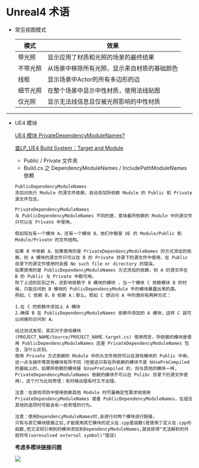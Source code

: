 # Unreal4 术语

* 常见视图模式

  | 模式     | 效果                                         |
  | -------- | -------------------------------------------- |
  | 带光照   | 显示应用了材质和光照的场景的最终结果         |
  | 不带光照 | 从场景中移除所有光照，显示来自材质的基础颜色 |
  | 线框     | 显示场景中Actor的所有多边形的边              |
  | 细节光照 | 在整个场景中显示中性材质，使用法线贴图       |
  | 仅光照   | 显示无法线信息且仅被光照影响的中性材质       |




---



* UE4 模块

  [UE4 模块,PrivateDependencyModuleNames?](https://zhuanlan.zhihu.com/p/107270501)

  [查LP_UE4 Build System：Target and Module](https://imzlp.com/posts/16643/)
  
  * Public / Private 文件夹
  * Build.cs 之 DependencyModuleNames / IncludePathModuleNames 依赖
  
  ``` text
  PublicDependencyModuleNames
  添加对执行 Module 的源文件依赖，自动添加所依赖 Module 的 Public 和 Private 源文件包含。
  
  PrivateDependencyModuleNames
  与 PublicDependencyModuleNames 不同的是，意味着所依赖的 Module 中的源文件只可以在 Private 中使用。
  
  假如现在有一个模块 A，还有一个模块 B，他们中都是 UE 的 Module/Public 和 Module/Private 的文件结构。
  
  如果 B 中依赖 A，如果使用的是 PrivateDependencyModuleNames 的方式添加的依赖，则 A 模块的源文件只可以在 B 的 Private 目录下的源文件中使用，在 Public 目录下的源文件使用时会报 No such file or directory 的错误。
  如果使用的是 PublicDependencyModuleNames 方式添加的依赖，则 A 的源文件在 B 的 Public 与 Private 中都可用。
  除了上述的区别之外，还影响依赖于 B 模块的模块 ，当一个模块 C 依赖模块 B 的时候，只能访问到 B 模块的 PublicDependencyModule 中的模块暴露出来的类。
  例如，C 依赖 B，B 依赖 A；那么，假如 C 想访问 A 中的类则有两种方式：
  
  1.在 C 的依赖中添加上 A 模块
  2.确保 B 在 PublicDependencyModuleNames 依赖中添加的 A 模块，这样 C 就可以间接的访问到 A。
  
  经过测试发现，其实对于游戏模块 (PROJECT_NAME/Source/PROJECT_NAME.target.cs) 使用而言，所依赖的模块是使用 PublicDependencyModuleNames 还是 PrivateDependencyModuleNames 包含，没什么区别。
  使用 Private 方式依赖的 Module 中的头文件依然可以在游戏模块的 Public 中用，这一点与插件等其他模块有所不同（但是这只有在所依赖的模块不是 bUsePreCompiled 的基础上的，如果所依赖的模块是 bUsePreCompiled 的，则与其他的模块一样，PrivateDependencyModuleNames 依赖的模块不可以在 Pulibc 目录下的源文件使用），这个行为比较奇怪：有时候出错有时又不出错。
  
  注意：在游戏项目中使用依赖其他 Module 时尽量确定性需求地使用 PrivateDependencyModuleNames 或者 PublicDependencyModuleNames，在组合其他的选项时可能会有一些奇怪的行为。
  
  注意：使用DependencyModuleNames时,会进行对两个模块进行链接，
  只有与其它模块链接之后,才能使用其它模块的定义在.cpp里函数(若使用了定义在.cpp内函数,但又没将引用到的模块添加到DependencyModuleNames,就会获得"无法解析的外部符号(unresolved external symbol)"错误)
  ```
  
  **考虑多模块链接问题**
  
  ![](https://i.loli.net/2021/03/26/cFfqtValOmno1yN.jpg)

